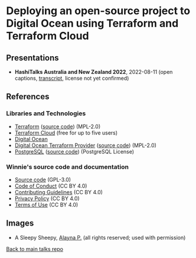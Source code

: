 # Deploying an open-source project to Digital Ocean using Terraform and Terraform Cloud

## Presentations

- **HashiTalks Australia and New Zealand 2022**, 2022-08-11 (open captions, [transcript](transcript.md), license not yet confirmed)

## References

### Libraries and Technologies

* [Terraform](https://www.hashicorp.com/products/terraform) ([source code](https://github.com/hashicorp/terraform)) (MPL-2.0)
* [Terraform Cloud](https://app.terraform.io) (free for up to five users)
* [Digital Ocean](https://www.digitalocean.com/)
* [Digital Ocean Terraform Provider](https://registry.terraform.io/providers/digitalocean/digitalocean/latest) ([source code](https://github.com/digitalocean/terraform-provider-digitalocean)) (MPL-2.0)
* [PostgreSQL](https://www.postgresql.org/) ([source code](https://doxygen.postgresql.org/)) (PostgreSQL License)

### Winnie's source code and documentation

* [Source code](https://github.com/aigeroni/Winnie_Bot) (GPL-3.0)
* [Code of Conduct](https://github.com/aigeroni/Winnie_Bot/blob/main-2.0/CODE_OF_CONDUCT.md) (CC BY 4.0)
* [Contributing Guidelines](https://github.com/aigeroni/Winnie_Bot/blob/main-2.0/CONTRIBUTING.md) (CC BY 4.0)
* [Privacy Policy](https://github.com/aigeroni/Winnie_Bot/blob/main-2.0/PRIVACY.md) (CC BY 4.0)
* [Terms of Use](https://github.com/aigeroni/Winnie_Bot/wiki/Winnie_Bot-Terms-of-Use) (CC BY 4.0)

## Images

* A Sleepy Sheepy, [Alayna P.](https://wheretofind.me/@fluttergirly) (all rights reserved; used with permission)

[Back to main talks repo](https://github.com/lisushka/talks)
